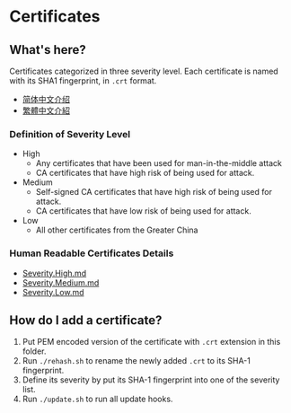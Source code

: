 Certificates
============

## What's here?
Certificates categorized in three severity level. Each certificate is named with its SHA1 fingerprint, in `.crt` format.
* [简体中文介绍](README.zh-Hans.md)
* [繁體中文介紹](README.zh-Hant.md)

### Definition of Severity Level
* High
  * Any certificates that have been used for man-in-the-middle attack
  * CA certificates that have high risk of being used for attack.
* Medium
  * Self-signed CA certificates that have high risk of being used for attack.
  * CA certificates that have low risk of being used for attack.
* Low
  * All other certificates from the Greater China

### Human Readable Certificates Details
* [Severity.High.md](Severity.High.md)
* [Severity.Medium.md](Severity.Medium.md)
* [Severity.Low.md](Severity.Low.md)

## How do I add a certificate?
1. Put PEM encoded version of the certificate with `.crt` extension in this folder.
2. Run `./rehash.sh` to rename the newly added `.crt` to its SHA-1 fingerprint.
3. Define its severity by put its SHA-1 fingerprint into one of the severity list.
4. Run `./update.sh` to run all update hooks.
